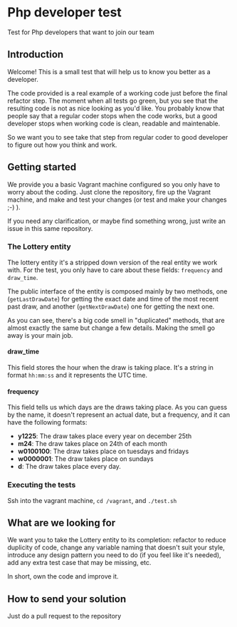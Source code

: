 # Php developer test
Test for Php developers that want to join our team

## Introduction
Welcome! This is a small test that will help us to know you better as a developer. 

The code provided is a real example of a working code just before the final refactor step. The moment when all tests go
green, but you see that the resulting code is not as nice looking as you'd like. You probably know that people say that 
a regular coder stops when the code works, but a good developer stops when working code is clean, readable and maintenable.

So we want you to see take that step from regular coder to good developer to figure out how you think and work.

## Getting started
We provide you a basic Vagrant machine configured so you only have to worry about the coding. Just clone the repository, 
fire up the Vagrant machine, and make and test your changes (or test and make your changes ;-) ). 

If you need any clarification, or maybe find something wrong, just write an issue in this same repository.

### The Lottery entity
The lottery entity it's a stripped down version of the real entity we work with. For the test, you only have to care
about these fields: ``frequency`` and ``draw_time``.

The public interface of the entity is composed mainly by two methods, one (``getLastDrawDate``) for getting the exact 
date and time of the most recent past draw, and another (``getNextDrawDate``) one for getting the next one.

As you can see, there's a big code smell in "duplicated" methods, that are almost exactly the same but change a few 
details. Making the smell go away is your main job.

#### draw_time
This field stores the hour when the draw is taking place. It's a string in format ``hh:mm:ss`` and it represents the
UTC time.

#### frequency
This field tells us which days are the draws taking place. As you can guess by the name, it doesn't represent an actual
date, but a frequency, and it can have the following formats:

* __y1225__: The draw takes place every year on december 25th
* __m24__: The draw takes place on 24th of each month
* __w0100100__: The draw takes place on tuesdays and fridays
* __w0000001__: The draw takes place on sundays
* __d__: The draw takes place every day.

### Executing the tests
Ssh into the vagrant machine, ``cd /vagrant``, and ``./test.sh``

## What are we looking for
We want you to take the Lottery entity to its completion: refactor to reduce duplicity of code, change any variable 
naming that doesn't suit your style, introduce any design pattern you need to do (if you feel like it's needed), add 
any extra test case that may be missing, etc.  

In short, own the code and improve it.

## How to send your solution

Just do a pull request to the repository
